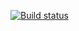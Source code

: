 [![Build status](https://ci.appveyor.com/api/projects/status/14x15pfibma4iby4?svg=true)](https://ci.appveyor.com/project/Elenaclinic/page-object-044dr)
